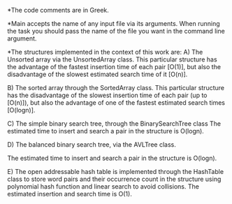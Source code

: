 *The code comments are in Greek.

*Μain accepts the name of any input file via its arguments. When running the task you should pass the name of the file you want in the command line argument.

*The structures implemented in the context of this work are:
A) The Unsorted array via the UnsortedArray class.
This particular structure has the advantage of the fastest insertion time of each pair [O(1)], but also the disadvantage of the slowest estimated search time of it [O(n)].

B) The sorted array through the SortedArray class.
This particular structure has the disadvantage of the slowest insertion time of each pair (up to [O(n)]), but also the advantage of one of the fastest estimated search times [O(logn)].

C) The simple binary search tree, through the BinarySearchTree class
The estimated time to insert and search a pair in the structure is O(logn).

D) The balanced binary search tree, via the AVLTree class.

The estimated time to insert and search a pair in the structure is O(logn).

E) The open addressable hash table is implemented through the HashTable class to store word pairs and their occurrence count in the structure using polynomial hash function and linear search to avoid collisions.
The estimated insertion and search time is O(1).
